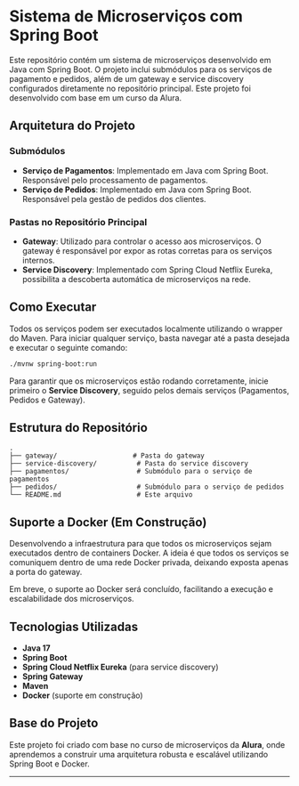 # Sistema de Microserviços com Spring Boot

Este repositório contém um sistema de microserviços desenvolvido em Java com Spring Boot. O projeto inclui submódulos para os serviços de pagamento e pedidos, além de um gateway e service discovery configurados diretamente no repositório principal. Este projeto foi desenvolvido com base em um curso da Alura.

## Arquitetura do Projeto

### Submódulos

- **Serviço de Pagamentos**: Implementado em Java com Spring Boot. Responsável pelo processamento de pagamentos.
- **Serviço de Pedidos**: Implementado em Java com Spring Boot. Responsável pela gestão de pedidos dos clientes.

### Pastas no Repositório Principal

- **Gateway**: Utilizado para controlar o acesso aos microserviços. O gateway é responsável por expor as rotas corretas para os serviços internos.
- **Service Discovery**: Implementado com Spring Cloud Netflix Eureka, possibilita a descoberta automática de microserviços na rede.

## Como Executar

Todos os serviços podem ser executados localmente utilizando o wrapper do Maven. Para iniciar qualquer serviço, basta navegar até a pasta desejada e executar o seguinte comando:

```bash
./mvnw spring-boot:run
```

Para garantir que os microserviços estão rodando corretamente, inicie primeiro o **Service Discovery**, seguido pelos demais serviços (Pagamentos, Pedidos e Gateway).

## Estrutura do Repositório

```
.
├── gateway/                   # Pasta do gateway
├── service-discovery/          # Pasta do service discovery
├── pagamentos/                 # Submódulo para o serviço de pagamentos
├── pedidos/                    # Submódulo para o serviço de pedidos
└── README.md                   # Este arquivo
```

## Suporte a Docker (Em Construção)

Desenvolvendo a infraestrutura para que todos os microserviços sejam executados dentro de containers Docker. A ideia é que todos os serviços se comuniquem dentro de uma rede Docker privada, deixando exposta apenas a porta do gateway.

Em breve, o suporte ao Docker será concluído, facilitando a execução e escalabilidade dos microserviços.

## Tecnologias Utilizadas

- **Java 17**
- **Spring Boot**
- **Spring Cloud Netflix Eureka** (para service discovery)
- **Spring Gateway**
- **Maven**
- **Docker** (suporte em construção)

## Base do Projeto

Este projeto foi criado com base no curso de microserviços da **Alura**, onde aprendemos a construir uma arquitetura robusta e escalável utilizando Spring Boot e Docker.

---